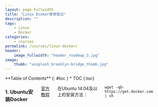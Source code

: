```yaml
---
layout: page-fullwidth
title: "Linux Dcoker使用笔记"
description: ""
tags: 
    - Linux
    - Docker
categories:
    - courses
permalink: /courses/linux-docker/
header:
    image_fullwidth: "header_roadmap_3.jpg"
image:
    thumb: "unsplash_brooklyn-bridge_thumb.jpg"
---
```

<div class="row">
<div class="medium-4 medium-push-8 columns" markdown="1">
<div class="panel radius" markdown="1">
**Table of Contents**
{: #toc }
*  TOC
{:toc}
</div>
</div><!-- /.medium-4.columns -->



<div class="medium-8 medium-pull-4 columns" markdown="1">

### 1. Ubuntu安装Docker

[官方教程](https://docs.docker.com/installation/ubuntulinux/)

在Ubuntu 14.04及以上的安装方法：

    wget -qO- https://get.docker.com/ | sh

### 
